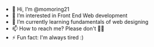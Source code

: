 - 👋 Hi, I’m @momoring21
- 👀 I’m interested in Front End Web development
- 🌱 I’m currently learning fundamentals of web designing
- 📫 How to reach me? Please don't 😵‍💫
- ⚡ Fun fact: I'm always tired :)

<!---
momoring21/momoring21 is a ✨ special ✨ repository because its `README.md` (this file) appears on your GitHub profile.
You can click the Preview link to take a look at your changes.
--->
